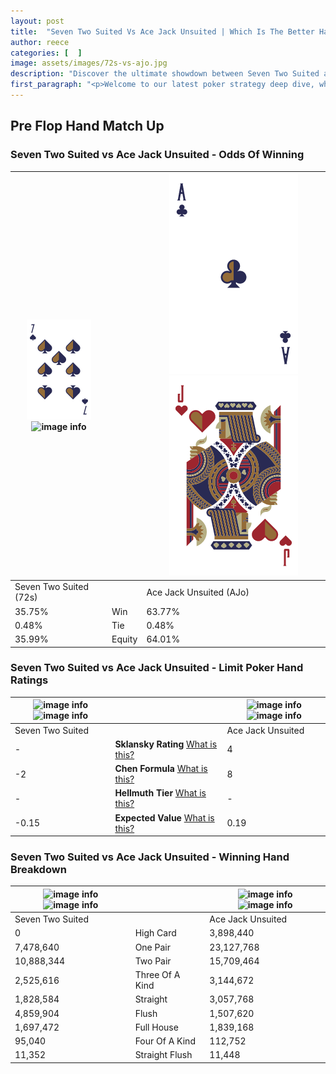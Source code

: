 ```yaml
---
layout: post
title:  "Seven Two Suited Vs Ace Jack Unsuited | Which Is The Better Hand In Poker? A Complete Guide"
author: reece
categories: [  ]
image: assets/images/72s-vs-ajo.jpg
description: "Discover the ultimate showdown between Seven Two Suited and Ace Jack Unsuited in poker! Uncover the odds, strategies, and scenarios where one hand triumphs over the other. Get ready to up your poker game with this thrilling analysis."
first_paragraph: "<p>Welcome to our latest poker strategy deep dive, where we're pitting two distinct hands against each other in a high-stakes showdown: Seven Two Suited vs Ace Jack Unsuited.</p><p>In the dynamic world of poker, every decision counts, and knowing which hand holds the upper hand is key to your success at the table.</p><p>In this article, we'll dissect these two hands, explore the scenarios where one dominates the other, and equip you with the knowledge to make strategic choices that can tip the odds in your favor.</p><p>Get ready to unravel the intriguing dynamics of these poker hands and elevate your game to new heights.</p>"
---
```




[comment]: # (sp0)

## Pre Flop Hand Match Up

<div class="table hand-ratings" markdown="1"> 



### Seven Two Suited vs Ace Jack Unsuited - Odds Of Winning


    
| ![image info](assets/images/hand1/7.png) ![image info](assets/images/hand1/2s.png) |  | ![image info](assets/images/hand2/A.png) ![image info](assets/images/hand2/Jo.png) |
| -------- | -------- | -------- |
| Seven Two Suited (72s) |  | Ace Jack Unsuited (AJo) |
| 35.75% | Win | 63.77% |
| 0.48% | Tie | 0.48% |
| 35.99% | Equity | 64.01% |




[comment]: # (sp1)



### Seven Two Suited vs Ace Jack Unsuited - Limit Poker Hand Ratings


    
| ![image info](https://www.riverpairs.com/assets/images/hand1/7.png) ![image info](https://www.riverpairs.com/assets/images/hand1/2s.png) |  | ![image info](https://www.riverpairs.com/assets/images/hand2/A.png) ![image info](https://www.riverpairs.com/assets/images/hand2/Jo.png) |
| -------- | -------- | -------- |
| Seven Two Suited |  | Ace Jack Unsuited |
| - | **Sklansky Rating** [What is this?](/sklansky-rating-explained) | 4 |
| -2 | **Chen Formula** [What is this?](/chen-formula-explained) | 8 |
| - | **Hellmuth Tier** [What is this?](/Hellmuth-tier-explained) | - |
| -0.15 | **Expected Value** [What is this?](/expected-value-explained) | 0.19 |




[comment]: # (sp2)



### Seven Two Suited vs Ace Jack Unsuited - Winning Hand Breakdown


    
| ![image info](https://www.riverpairs.com/assets/images/hand1/7.png) ![image info](https://www.riverpairs.com/assets/images/hand1/2s.png) |  | ![image info](https://www.riverpairs.com/assets/images/hand2/A.png) ![image info](https://www.riverpairs.com/assets/images/hand2/Jo.png) |
| -------- | -------- | -------- |
| Seven Two Suited |  | Ace Jack Unsuited |
| 0 | High Card | 3,898,440 |
| 7,478,640 | One Pair | 23,127,768 |
| 10,888,344 | Two Pair | 15,709,464 |
| 2,525,616 | Three Of A Kind | 3,144,672 |
| 1,828,584 | Straight | 3,057,768 |
| 4,859,904 | Flush | 1,507,620 |
| 1,697,472 | Full House | 1,839,168 |
| 95,040 | Four Of A Kind | 112,752 |
| 11,352 | Straight Flush | 11,448 |




[comment]: # (sp3)



</div>

[comment]: # (sp4)



[comment]: # (sp5)

